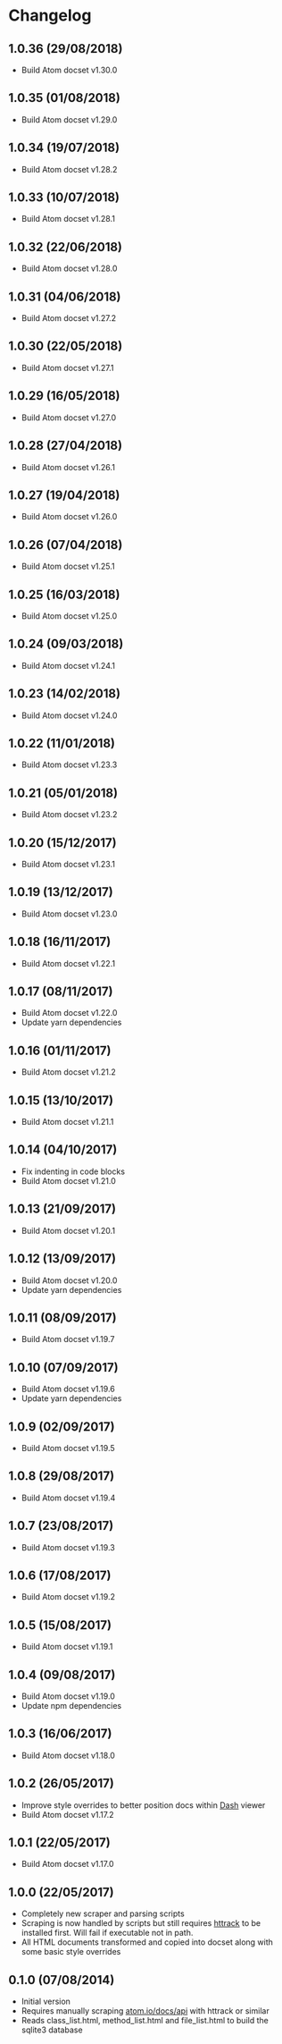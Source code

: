 # Changelog

## 1.0.36 (29/08/2018)

- Build Atom docset v1.30.0

## 1.0.35 (01/08/2018)

- Build Atom docset v1.29.0

## 1.0.34 (19/07/2018)

- Build Atom docset v1.28.2

## 1.0.33 (10/07/2018)

- Build Atom docset v1.28.1

## 1.0.32 (22/06/2018)

- Build Atom docset v1.28.0

## 1.0.31 (04/06/2018)

- Build Atom docset v1.27.2

## 1.0.30 (22/05/2018)

- Build Atom docset v1.27.1

## 1.0.29 (16/05/2018)

- Build Atom docset v1.27.0

## 1.0.28 (27/04/2018)

- Build Atom docset v1.26.1

## 1.0.27 (19/04/2018)

- Build Atom docset v1.26.0

## 1.0.26 (07/04/2018)

- Build Atom docset v1.25.1

## 1.0.25 (16/03/2018)

- Build Atom docset v1.25.0

## 1.0.24 (09/03/2018)

- Build Atom docset v1.24.1

## 1.0.23 (14/02/2018)

- Build Atom docset v1.24.0

## 1.0.22 (11/01/2018)

- Build Atom docset v1.23.3

## 1.0.21 (05/01/2018)

- Build Atom docset v1.23.2

## 1.0.20 (15/12/2017)

- Build Atom docset v1.23.1

## 1.0.19 (13/12/2017)

- Build Atom docset v1.23.0

## 1.0.18 (16/11/2017)

- Build Atom docset v1.22.1

## 1.0.17 (08/11/2017)

- Build Atom docset v1.22.0
- Update yarn dependencies

## 1.0.16 (01/11/2017)

- Build Atom docset v1.21.2

## 1.0.15 (13/10/2017)

- Build Atom docset v1.21.1

## 1.0.14 (04/10/2017)

- Fix indenting in code blocks
- Build Atom docset v1.21.0

## 1.0.13 (21/09/2017)

- Build Atom docset v1.20.1

## 1.0.12 (13/09/2017)

- Build Atom docset v1.20.0
- Update yarn dependencies

## 1.0.11 (08/09/2017)

- Build Atom docset v1.19.7

## 1.0.10 (07/09/2017)

- Build Atom docset v1.19.6
- Update yarn dependencies

## 1.0.9 (02/09/2017)

- Build Atom docset v1.19.5

## 1.0.8 (29/08/2017)

- Build Atom docset v1.19.4

## 1.0.7 (23/08/2017)

- Build Atom docset v1.19.3

## 1.0.6 (17/08/2017)

- Build Atom docset v1.19.2

## 1.0.5 (15/08/2017)

- Build Atom docset v1.19.1

## 1.0.4 (09/08/2017)

- Build Atom docset v1.19.0
- Update npm dependencies

## 1.0.3 (16/06/2017)

- Build Atom docset v1.18.0

## 1.0.2 (26/05/2017)

- Improve style overrides to better position docs within [Dash](https://kapeli.com/dash) viewer
- Build Atom docset v1.17.2

## 1.0.1 (22/05/2017)

- Build Atom docset v1.17.0

## 1.0.0 (22/05/2017)

- Completely new scraper and parsing scripts
- Scraping is now handled by scripts but still requires [httrack](https://www.httrack.com/) to be installed first. Will fail if executable not in path.
- All HTML documents transformed and copied into docset along with some basic style overrides

## 0.1.0 (07/08/2014)

- Initial version
- Requires manually scraping [atom.io/docs/api](https://atom.io/docs/api) with httrack or similar
- Reads class_list.html, method_list.html and file_list.html to build the sqlite3 database
